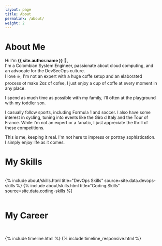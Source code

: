 ```yaml
---
layout: page
title: About
permalink: /about/
weight: 2
---
```


# **About Me**

Hi I'm **{{ site.author.name }}** :wave:,<br>
I'm a Colombian System Engineer, passionate about cloud computing, and an advocate for the DevSecOps culture. <br />
I love :coffee:, I'm not an expert with a huge coffe setup and an elaborated process ot make 2oz of cofee, I just enjoy a cup of coffe at every moment in any place. <br />

I spend as much time as possible with my family, I'll often at the playground with my toddler son. <br />

I casually follow sports, including Formula 1 and soccer. I also have some interest in cycling, tuning into events like the Giro d Italy and the Tour of France. While I'm not an expert or a fanatic, I just appreciate the thrill of these competitions. <br />

This is me, keeping it real. I'm not here to impress or portray sophistication. I simply enjoy life as it comes.

<div class="text-muted justify-content-center align-items-center p-4 wow animate__animated animate__fadeInUp">
  <div class="row">
    <div class="col-lg-12 text-center">
        <div class="navy-line"></div>
        <h1><span>My Skills</span></h1>
        <br>
    </div>
    {% include about/skills.html title="DevOps Skills" source=site.data.devops-skills %}
    {% include about/skills.html title="Coding Skills" source=site.data.coding-skills %}
  </div>
</div>
<br>
<div class="text-muted wow animate__animated animate__fadeInUp">
<div class="col mt-4">
  <div class="row">
    <div class="col-lg-12 text-center">
        <div class="navy-line"></div>
        <h1><span>My Career</span></h1>
        <br>
    </div>
</div>

{% include timeline.html %}
{% include timeline_responsive.html %}

